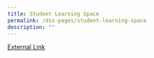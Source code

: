 ```yaml
---
title: Student Learning Space
permalink: /dss-pages/student-learning-space
description: ""
---
```

<a href="https://vle.learning.moe.edu.sg/login">External Link</a>
